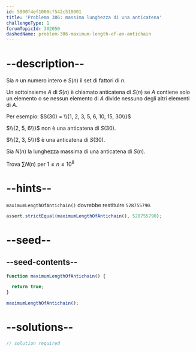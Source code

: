 ```yaml
---
id: 5900f4ef1000cf542c510001
title: 'Problema 386: massima lunghezza di una anticatena'
challengeType: 1
forumTopicId: 302050
dashedName: problem-386-maximum-length-of-an-antichain
---
```


# --description--

Sia $n$ un numero intero e $S(n)$ il set di fattori di $n$.

Un sottoinsieme $A$ di $S(n)$ è chiamato anticatena di $S(n)$ se $A$ contiene solo un elemento o se nessun elemento di $A$ divide nessuno degli altri elementi di $A$.

Per esempio: $S(30) = \\{1, 2, 3, 5, 6, 10, 15, 30\\}$

$\\{2, 5, 6\\}$ non è una anticatena di $S(30)$.

$\\{2, 3, 5\\}$ è una anticatena di $S(30)$.

Sia $N(n)$ la lunghezza massima di una anticatena di $S(n)$.

Trova $\sum N(n)$ per $1 ≤ n ≤ {10}^8$

# --hints--

`maximumLengthOfAntichain()` dovrebbe restituire `528755790`.

```js
assert.strictEqual(maximumLengthOfAntichain(), 528755790);
```

# --seed--

## --seed-contents--

```js
function maximumLengthOfAntichain() {

  return true;
}

maximumLengthOfAntichain();
```

# --solutions--

```js
// solution required
```
